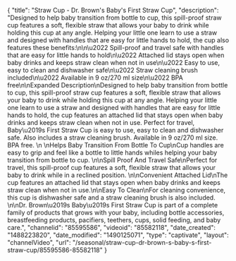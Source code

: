 {
    "title": "Straw Cup - Dr. Brown's Baby's First Straw Cup",
    "description": "Designed to help baby transition from bottle to cup, this spill-proof straw cup features a soft, flexible straw that allows your baby to drink while holding this cup at any angle. Helping your little one learn to use a straw and designed with handles that are easy for little hands to hold, the cup also features these benefits:\n\n\u2022 Spill-proof and travel safe with handles that are easy for little hands to hold\n\u2022 Attached lid stays open when baby drinks and keeps straw clean when not in use\n\u2022 Easy to use, easy to clean and dishwasher safe\n\u2022 Straw cleaning brush included\n\u2022 Available in 9 oz\/270 ml size\n\u2022 BPA free\n\nExpanded Description\nDesigned to help baby transition from bottle to cup, this spill-proof straw cup features a soft, flexible straw that allows your baby to drink while holding this cup at any angle. Helping your little one learn to use a straw and designed with handles that are easy for little hands to hold, the cup features an attached lid that stays open when baby drinks and keeps straw clean when not in use. Perfect for travel, Baby\u2019s First Straw Cup is easy to use, easy to clean and dishwasher safe. Also includes a straw cleaning brush. Available in 9 oz\/270 ml size. BPA free. \n \nHelps Baby Transition From Bottle To Cup\nCup handles are easy to grip and feel like a bottle to little hands whiles helping your baby transition from bottle to cup. \n\nSpill Proof And Travel Safe\nPerfect for travel, this spill-proof cup features a soft, flexible straw that allows your baby to drink while in a reclined position. \n\nConvenient Attached Lid\nThe cup features an attached lid that stays open when baby drinks and keeps straw clean when not in use.\n\nEasy To Clean\nFor cleaning convenience, this cup is dishwasher safe and a straw cleaning brush is also included. \n\nDr. Brown\u2019s Baby\u2019s First Straw Cup is part of a complete family of products that grows with your baby, including bottle accessories, breastfeeding products, pacifiers, teethers, cups, solid feeding, and baby care.",
    "channelid": "85595586",
    "videoid": "85582118",
    "date_created": "1488223820",
    "date_modified": "1490125071",
    "type": "captivate",
    "layout": "channelVideo",
    "url": "\/seasonal\/straw-cup-dr-brown-s-baby-s-first-straw-cup\/85595586-85582118"
}